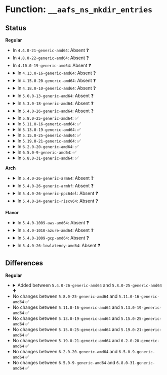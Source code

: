 # Function: <code>__aafs_ns_mkdir_entries</code>

## Status
<b>Regular</b>
<ul>
<li>
In <code>4.4.0-21-generic-amd64</code>: Absent ❓
</li>
<li>
In <code>4.8.0-22-generic-amd64</code>: Absent ❓
</li>
<li>
In <code>4.10.0-19-generic-amd64</code>: Absent ❓
</li>
<li>
<details>
<summary>In <code>4.13.0-16-generic-amd64</code>: Absent ❓</summary>

```json
{
  "name": "__aafs_ns_mkdir_entries",
  "collision_type": "Unique Static",
  "inline_type": "Full",
  "funcs": [
    {
      "addr": 18446744071582892345,
      "name": "__aafs_ns_mkdir_entries",
      "external": false,
      "loc": "security/apparmor/apparmorfs.c:1785",
      "file": "security/apparmor/apparmorfs.c",
      "inline": "not declared, inlined",
      "caller_inline": [
        "security/apparmor/apparmorfs.c:__aafs_ns_mkdir"
      ],
      "caller_func": []
    }
  ],
  "symbols": []
}
```
</details>
</li>
<li>
<details>
<summary>In <code>4.15.0-20-generic-amd64</code>: Absent ❓</summary>

```json
{
  "name": "__aafs_ns_mkdir_entries",
  "collision_type": "Unique Static",
  "inline_type": "Full",
  "funcs": [
    {
      "addr": 18446744071583050681,
      "name": "__aafs_ns_mkdir_entries",
      "external": false,
      "loc": "security/apparmor/apparmorfs.c:1849",
      "file": "security/apparmor/apparmorfs.c",
      "inline": "not declared, inlined",
      "caller_inline": [
        "security/apparmor/apparmorfs.c:__aafs_ns_mkdir"
      ],
      "caller_func": []
    }
  ],
  "symbols": []
}
```
</details>
</li>
<li>
<details>
<summary>In <code>4.18.0-10-generic-amd64</code>: Absent ❓</summary>

```json
{
  "name": "__aafs_ns_mkdir_entries",
  "collision_type": "Unique Static",
  "inline_type": "Full",
  "funcs": [
    {
      "addr": 18446744071583251294,
      "name": "__aafs_ns_mkdir_entries",
      "external": false,
      "loc": "security/apparmor/apparmorfs.c:1846",
      "file": "security/apparmor/apparmorfs.c",
      "inline": "not declared, inlined",
      "caller_inline": [
        "security/apparmor/apparmorfs.c:__aafs_ns_mkdir"
      ],
      "caller_func": []
    }
  ],
  "symbols": []
}
```
</details>
</li>
<li>
<details>
<summary>In <code>5.0.0-13-generic-amd64</code>: Absent ❓</summary>

```json
{
  "name": "__aafs_ns_mkdir_entries",
  "collision_type": "Unique Static",
  "inline_type": "Full",
  "funcs": [
    {
      "addr": 18446744071583369310,
      "name": "__aafs_ns_mkdir_entries",
      "external": false,
      "loc": "security/apparmor/apparmorfs.c:1844",
      "file": "security/apparmor/apparmorfs.c",
      "inline": "not declared, inlined",
      "caller_inline": [
        "security/apparmor/apparmorfs.c:__aafs_ns_mkdir"
      ],
      "caller_func": []
    }
  ],
  "symbols": []
}
```
</details>
</li>
<li>
<details>
<summary>In <code>5.3.0-18-generic-amd64</code>: Absent ❓</summary>

```json
{
  "name": "__aafs_ns_mkdir_entries",
  "collision_type": "Unique Static",
  "inline_type": "Full",
  "funcs": [
    {
      "addr": 18446744071583556398,
      "name": "__aafs_ns_mkdir_entries",
      "external": false,
      "loc": "security/apparmor/apparmorfs.c:1849",
      "file": "security/apparmor/apparmorfs.c",
      "inline": "not declared, inlined",
      "caller_inline": [
        "security/apparmor/apparmorfs.c:__aafs_ns_mkdir"
      ],
      "caller_func": []
    }
  ],
  "symbols": []
}
```
</details>
</li>
<li>
<details>
<summary>In <code>5.4.0-26-generic-amd64</code>: Absent ❓</summary>

```json
{
  "name": "__aafs_ns_mkdir_entries",
  "collision_type": "Unique Static",
  "inline_type": "Full",
  "funcs": [
    {
      "addr": 18446744071583662126,
      "name": "__aafs_ns_mkdir_entries",
      "external": false,
      "loc": "security/apparmor/apparmorfs.c:1817",
      "file": "security/apparmor/apparmorfs.c",
      "inline": "not declared, inlined",
      "caller_inline": [
        "security/apparmor/apparmorfs.c:__aafs_ns_mkdir"
      ],
      "caller_func": []
    }
  ],
  "symbols": []
}
```
</details>
</li>
<li>
<details>
<summary>In <code>5.8.0-25-generic-amd64</code>: ✅</summary>

```c
int __aafs_ns_mkdir_entries(struct aa_ns * ns, struct dentry * dir)
```

```json
{
  "name": "__aafs_ns_mkdir_entries",
  "collision_type": "Unique Static",
  "inline_type": "No",
  "funcs": [
    {
      "addr": 18446744071584010400,
      "name": "__aafs_ns_mkdir_entries",
      "external": false,
      "loc": "security/apparmor/apparmorfs.c:1936",
      "file": "security/apparmor/apparmorfs.c",
      "inline": "seen, unknown",
      "caller_inline": [],
      "caller_func": [
        "security/apparmor/apparmorfs.c:__aafs_ns_mkdir"
      ]
    }
  ],
  "symbols": [
    {
      "addr": 18446744071584010400,
      "name": "__aafs_ns_mkdir_entries",
      "section": ".text",
      "bind": "STB_LOCAL",
      "size": 1044
    }
  ]
}
```
</details>
</li>
<li>
<details>
<summary>In <code>5.11.0-16-generic-amd64</code>: ✅</summary>

```c
int __aafs_ns_mkdir_entries(struct aa_ns * ns, struct dentry * dir)
```

```json
{
  "name": "__aafs_ns_mkdir_entries",
  "collision_type": "Unique Static",
  "inline_type": "No",
  "funcs": [
    {
      "addr": 18446744071584126480,
      "name": "__aafs_ns_mkdir_entries",
      "external": false,
      "loc": "security/apparmor/apparmorfs.c:1936",
      "file": "security/apparmor/apparmorfs.c",
      "inline": "seen, unknown",
      "caller_inline": [],
      "caller_func": [
        "security/apparmor/apparmorfs.c:__aafs_ns_mkdir"
      ]
    }
  ],
  "symbols": [
    {
      "addr": 18446744071584126480,
      "name": "__aafs_ns_mkdir_entries",
      "section": ".text",
      "bind": "STB_LOCAL",
      "size": 1088
    }
  ]
}
```
</details>
</li>
<li>
<details>
<summary>In <code>5.13.0-19-generic-amd64</code>: ✅</summary>

```c
int __aafs_ns_mkdir_entries(struct aa_ns * ns, struct dentry * dir)
```

```json
{
  "name": "__aafs_ns_mkdir_entries",
  "collision_type": "Unique Static",
  "inline_type": "No",
  "funcs": [
    {
      "addr": 18446744071584153664,
      "name": "__aafs_ns_mkdir_entries",
      "external": false,
      "loc": "security/apparmor/apparmorfs.c:1937",
      "file": "security/apparmor/apparmorfs.c",
      "inline": "seen, unknown",
      "caller_inline": [],
      "caller_func": [
        "security/apparmor/apparmorfs.c:__aafs_ns_mkdir"
      ]
    }
  ],
  "symbols": [
    {
      "addr": 18446744071584153664,
      "name": "__aafs_ns_mkdir_entries",
      "section": ".text",
      "bind": "STB_LOCAL",
      "size": 1072
    }
  ]
}
```
</details>
</li>
<li>
<details>
<summary>In <code>5.15.0-25-generic-amd64</code>: ✅</summary>

```c
int __aafs_ns_mkdir_entries(struct aa_ns * ns, struct dentry * dir)
```

```json
{
  "name": "__aafs_ns_mkdir_entries",
  "collision_type": "Unique Static",
  "inline_type": "No",
  "funcs": [
    {
      "addr": 18446744071584537664,
      "name": "__aafs_ns_mkdir_entries",
      "external": false,
      "loc": "security/apparmor/apparmorfs.c:1937",
      "file": "security/apparmor/apparmorfs.c",
      "inline": "seen, unknown",
      "caller_inline": [],
      "caller_func": [
        "security/apparmor/apparmorfs.c:__aafs_ns_mkdir"
      ]
    }
  ],
  "symbols": [
    {
      "addr": 18446744071584537664,
      "name": "__aafs_ns_mkdir_entries",
      "section": ".text",
      "bind": "STB_LOCAL",
      "size": 1072
    }
  ]
}
```
</details>
</li>
<li>
<details>
<summary>In <code>5.19.0-21-generic-amd64</code>: ✅</summary>

```c
int __aafs_ns_mkdir_entries(struct aa_ns * ns, struct dentry * dir)
```

```json
{
  "name": "__aafs_ns_mkdir_entries",
  "collision_type": "Unique Static",
  "inline_type": "No",
  "funcs": [
    {
      "addr": 18446744071585183488,
      "name": "__aafs_ns_mkdir_entries",
      "external": false,
      "loc": "security/apparmor/apparmorfs.c:1957",
      "file": "security/apparmor/apparmorfs.c",
      "inline": "seen, unknown",
      "caller_inline": [],
      "caller_func": [
        "security/apparmor/apparmorfs.c:__aafs_ns_mkdir"
      ]
    }
  ],
  "symbols": [
    {
      "addr": 18446744071585183488,
      "name": "__aafs_ns_mkdir_entries",
      "section": ".text",
      "bind": "STB_LOCAL",
      "size": 1108
    }
  ]
}
```
</details>
</li>
<li>
<details>
<summary>In <code>6.2.0-20-generic-amd64</code>: ✅</summary>

```c
int __aafs_ns_mkdir_entries(struct aa_ns * ns, struct dentry * dir)
```

```json
{
  "name": "__aafs_ns_mkdir_entries",
  "collision_type": "Unique Static",
  "inline_type": "No",
  "funcs": [
    {
      "addr": 18446744071585912352,
      "name": "__aafs_ns_mkdir_entries",
      "external": false,
      "loc": "security/apparmor/apparmorfs.c:2146",
      "file": "security/apparmor/apparmorfs.c",
      "inline": "seen, unknown",
      "caller_inline": [],
      "caller_func": [
        "security/apparmor/apparmorfs.c:__aafs_ns_mkdir"
      ]
    }
  ],
  "symbols": [
    {
      "addr": 18446744071585912352,
      "name": "__aafs_ns_mkdir_entries",
      "section": ".text",
      "bind": "STB_LOCAL",
      "size": 1108
    }
  ]
}
```
</details>
</li>
<li>
<details>
<summary>In <code>6.5.0-9-generic-amd64</code>: ✅</summary>

```c
int __aafs_ns_mkdir_entries(struct aa_ns * ns, struct dentry * dir)
```

```json
{
  "name": "__aafs_ns_mkdir_entries",
  "collision_type": "Unique Static",
  "inline_type": "No",
  "funcs": [
    {
      "addr": 18446744071586144480,
      "name": "__aafs_ns_mkdir_entries",
      "external": false,
      "loc": "security/apparmor/apparmorfs.c:2194",
      "file": "security/apparmor/apparmorfs.c",
      "inline": "seen, unknown",
      "caller_inline": [],
      "caller_func": [
        "security/apparmor/apparmorfs.c:__aafs_ns_mkdir"
      ]
    }
  ],
  "symbols": [
    {
      "addr": 18446744071586144480,
      "name": "__aafs_ns_mkdir_entries",
      "section": ".text",
      "bind": "STB_LOCAL",
      "size": 1108
    }
  ]
}
```
</details>
</li>
<li>
<details>
<summary>In <code>6.8.0-31-generic-amd64</code>: ✅</summary>

```c
int __aafs_ns_mkdir_entries(struct aa_ns * ns, struct dentry * dir)
```

```json
{
  "name": "__aafs_ns_mkdir_entries",
  "collision_type": "Unique Static",
  "inline_type": "No",
  "funcs": [
    {
      "addr": 18446744071586393664,
      "name": "__aafs_ns_mkdir_entries",
      "external": false,
      "loc": "security/apparmor/apparmorfs.c:2192",
      "file": "security/apparmor/apparmorfs.c",
      "inline": "seen, unknown",
      "caller_inline": [],
      "caller_func": [
        "security/apparmor/apparmorfs.c:__aafs_ns_mkdir"
      ]
    }
  ],
  "symbols": [
    {
      "addr": 18446744071586393664,
      "name": "__aafs_ns_mkdir_entries",
      "section": ".text",
      "bind": "STB_LOCAL",
      "size": 1108
    }
  ]
}
```
</details>
</li>
</ul>
<b>Arch</b>
<ul>
<li>
<details>
<summary>In <code>5.4.0-26-generic-arm64</code>: Absent ❓</summary>

```json
{
  "name": "__aafs_ns_mkdir_entries",
  "collision_type": "Unique Static",
  "inline_type": "Full",
  "funcs": [
    {
      "addr": 18446603336495455064,
      "name": "__aafs_ns_mkdir_entries",
      "external": false,
      "loc": "security/apparmor/apparmorfs.c:1817",
      "file": "security/apparmor/apparmorfs.c",
      "inline": "not declared, inlined",
      "caller_inline": [
        "security/apparmor/apparmorfs.c:__aafs_ns_mkdir"
      ],
      "caller_func": []
    }
  ],
  "symbols": []
}
```
</details>
</li>
<li>
<details>
<summary>In <code>5.4.0-26-generic-armhf</code>: Absent ❓</summary>

```json
{
  "name": "__aafs_ns_mkdir_entries",
  "collision_type": "Unique Static",
  "inline_type": "Full",
  "funcs": [
    {
      "addr": 3228822032,
      "name": "__aafs_ns_mkdir_entries",
      "external": false,
      "loc": "security/apparmor/apparmorfs.c:1817",
      "file": "security/apparmor/apparmorfs.c",
      "inline": "not declared, inlined",
      "caller_inline": [
        "security/apparmor/apparmorfs.c:__aafs_ns_mkdir"
      ],
      "caller_func": []
    }
  ],
  "symbols": []
}
```
</details>
</li>
<li>
<details>
<summary>In <code>5.4.0-26-generic-ppc64el</code>: Absent ❓</summary>

```json
{
  "name": "__aafs_ns_mkdir_entries",
  "collision_type": "Unique Static",
  "inline_type": "Full",
  "funcs": [
    {
      "addr": 13835058055289504916,
      "name": "__aafs_ns_mkdir_entries",
      "external": false,
      "loc": "security/apparmor/apparmorfs.c:1817",
      "file": "security/apparmor/apparmorfs.c",
      "inline": "not declared, inlined",
      "caller_inline": [
        "security/apparmor/apparmorfs.c:__aafs_ns_mkdir"
      ],
      "caller_func": []
    }
  ],
  "symbols": []
}
```
</details>
</li>
<li>
<details>
<summary>In <code>5.4.0-24-generic-riscv64</code>: Absent ❓</summary>

```json
{
  "name": "__aafs_ns_mkdir_entries",
  "collision_type": "Unique Static",
  "inline_type": "Full",
  "funcs": [
    {
      "addr": 18446743936274644110,
      "name": "__aafs_ns_mkdir_entries",
      "external": false,
      "loc": "security/apparmor/apparmorfs.c:1817",
      "file": "security/apparmor/apparmorfs.c",
      "inline": "not declared, inlined",
      "caller_inline": [
        "security/apparmor/apparmorfs.c:__aafs_ns_mkdir"
      ],
      "caller_func": []
    }
  ],
  "symbols": []
}
```
</details>
</li>
</ul>
<b>Flavor</b>
<ul>
<li>
<details>
<summary>In <code>5.4.0-1009-aws-amd64</code>: Absent ❓</summary>

```json
{
  "name": "__aafs_ns_mkdir_entries",
  "collision_type": "Unique Static",
  "inline_type": "Full",
  "funcs": [
    {
      "addr": 18446744071583630862,
      "name": "__aafs_ns_mkdir_entries",
      "external": false,
      "loc": "security/apparmor/apparmorfs.c:1817",
      "file": "security/apparmor/apparmorfs.c",
      "inline": "not declared, inlined",
      "caller_inline": [
        "security/apparmor/apparmorfs.c:__aafs_ns_mkdir"
      ],
      "caller_func": []
    }
  ],
  "symbols": []
}
```
</details>
</li>
<li>
<details>
<summary>In <code>5.4.0-1010-azure-amd64</code>: Absent ❓</summary>

```json
{
  "name": "__aafs_ns_mkdir_entries",
  "collision_type": "Unique Static",
  "inline_type": "Full",
  "funcs": [
    {
      "addr": 18446744071583567918,
      "name": "__aafs_ns_mkdir_entries",
      "external": false,
      "loc": "security/apparmor/apparmorfs.c:1817",
      "file": "security/apparmor/apparmorfs.c",
      "inline": "not declared, inlined",
      "caller_inline": [
        "security/apparmor/apparmorfs.c:__aafs_ns_mkdir"
      ],
      "caller_func": []
    }
  ],
  "symbols": []
}
```
</details>
</li>
<li>
<details>
<summary>In <code>5.4.0-1009-gcp-amd64</code>: Absent ❓</summary>

```json
{
  "name": "__aafs_ns_mkdir_entries",
  "collision_type": "Unique Static",
  "inline_type": "Full",
  "funcs": [
    {
      "addr": 18446744071583614638,
      "name": "__aafs_ns_mkdir_entries",
      "external": false,
      "loc": "security/apparmor/apparmorfs.c:1817",
      "file": "security/apparmor/apparmorfs.c",
      "inline": "not declared, inlined",
      "caller_inline": [
        "security/apparmor/apparmorfs.c:__aafs_ns_mkdir"
      ],
      "caller_func": []
    }
  ],
  "symbols": []
}
```
</details>
</li>
<li>
<details>
<summary>In <code>5.4.0-26-lowlatency-amd64</code>: Absent ❓</summary>

```json
{
  "name": "__aafs_ns_mkdir_entries",
  "collision_type": "Unique Static",
  "inline_type": "Full",
  "funcs": [
    {
      "addr": 18446744071583712494,
      "name": "__aafs_ns_mkdir_entries",
      "external": false,
      "loc": "security/apparmor/apparmorfs.c:1817",
      "file": "security/apparmor/apparmorfs.c",
      "inline": "not declared, inlined",
      "caller_inline": [
        "security/apparmor/apparmorfs.c:__aafs_ns_mkdir"
      ],
      "caller_func": []
    }
  ],
  "symbols": []
}
```
</details>
</li>
</ul>

## Differences
<b>Regular</b>
<ul>
<li>
<details>
<summary>Added between <code>5.4.0-26-generic-amd64</code> and <code>5.8.0-25-generic-amd64</code> ➕</summary>

```c
int __aafs_ns_mkdir_entries(struct aa_ns * ns, struct dentry * dir)
```
</details>
</li>
<li>
No changes between <code>5.8.0-25-generic-amd64</code> and <code>5.11.0-16-generic-amd64</code> ✅
</li>
<li>
No changes between <code>5.11.0-16-generic-amd64</code> and <code>5.13.0-19-generic-amd64</code> ✅
</li>
<li>
No changes between <code>5.13.0-19-generic-amd64</code> and <code>5.15.0-25-generic-amd64</code> ✅
</li>
<li>
No changes between <code>5.15.0-25-generic-amd64</code> and <code>5.19.0-21-generic-amd64</code> ✅
</li>
<li>
No changes between <code>5.19.0-21-generic-amd64</code> and <code>6.2.0-20-generic-amd64</code> ✅
</li>
<li>
No changes between <code>6.2.0-20-generic-amd64</code> and <code>6.5.0-9-generic-amd64</code> ✅
</li>
<li>
No changes between <code>6.5.0-9-generic-amd64</code> and <code>6.8.0-31-generic-amd64</code> ✅
</li>
</ul>
